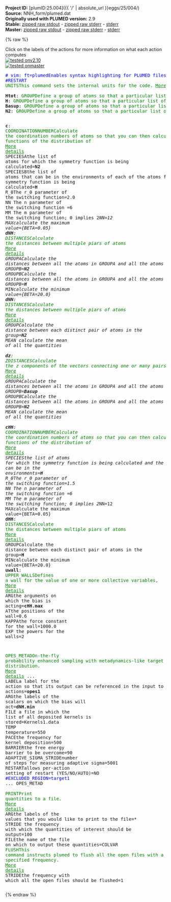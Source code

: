 **Project ID:** [plumID:25.004]({{ '/' | absolute_url }}eggs/25/004/)  
**Source:** NNH_form/plumed.dat  
**Originally used with PLUMED version:** 2.9  
**Stable:** [zipped raw stdout](plumed.dat.plumed.stdout.txt.zip) - [zipped raw stderr](plumed.dat.plumed.stderr.txt.zip) - [stderr](plumed.dat.plumed.stderr)  
**Master:** [zipped raw stdout](plumed.dat.plumed_master.stdout.txt.zip) - [zipped raw stderr](plumed.dat.plumed_master.stderr.txt.zip) - [stderr](plumed.dat.plumed_master.stderr)  

{% raw %}
<div class="plumedpreheader">
<div class="headerInfo" id="value_details_data/NNH_form/plumed.dat"> Click on the labels of the actions for more information on what each action computes </div>
<div class="containerBadge">
<div class="headerBadge"><a href="plumed.dat.plumed.stderr"><img src="https://img.shields.io/badge/v2.10-passing-green.svg" alt="tested onv2.10" /></a></div>
<div class="headerBadge"><a href="plumed.dat.plumed_master.stderr"><img src="https://img.shields.io/badge/master-passing-green.svg" alt="tested onmaster" /></a></div>
</div>
</div>
<pre class="plumedlisting">
<span class="plumedtooltip" style="color:blue"># vim: ft=plumed<span class="right">Enables syntax highlighting for PLUMED files in vim. See <a href="https://www.plumed.org/doc-master/user-doc/html/vim">here for more details. </a><i></i></span></span>
<span style="color:blue" class="comment">#RESTART</span>
<span class="plumedtooltip" style="color:green">UNITS<span class="right">This command sets the internal units for the code. <a href="https://www.plumed.org/doc-master/user-doc/html/UNITS" style="color:green">More details</a><i></i></span></span> <span class="plumedtooltip">LENGTH<span class="right">the units of lengths<i></i></span></span>=A <span class="plumedtooltip">TIME<span class="right">the units of time<i></i></span></span>=0.001  <span style="color:blue" class="comment">#Amstroeng, kJ/mol, fs</span>
<br/><span style="display:none;" id="data/NNH_form/plumed.dat">The UNITS action with label <b></b> calculates something</span><b name="data/NNH_form/plumed.datHtot" onclick='showPath("data/NNH_form/plumed.dat","data/NNH_form/plumed.datHtot","data/NNH_form/plumed.datHtot","brown")'>Htot</b>: <span class="plumedtooltip" style="color:green">GROUP<span class="right">Define a group of atoms so that a particular list of atoms can be referenced with a single label in definitions of CVs or virtual atoms. <a href="https://www.plumed.org/doc-master/user-doc/html/GROUP" style="color:green">More details</a><i></i></span></span> <span class="plumedtooltip">ATOMS<span class="right">the numerical indexes for the set of atoms in the group<i></i></span></span>=5,6,7,8,9,10,11,12,17,18,19,20,21,22,23,24,29,30,31,32,33,34,35,36,41,42,43,44,45,46,47,48,53,54,55,56,57,58,59,60,65,66,67,68,69,70,71,72,77,78,79,80,81,82,83,84,89,90,91,92,93,94,95,96,101,102,103,104,105,106,107,108,113,114,115,116,117,118,119,120,125,126,127,128,129,130,131,132,137,138,139,140,141,142,143,144,149,150,151,152,153,154,155,156,161,162,163,164,165,166,167,172,173,174,175,176,177,178,179,184,185,186,187,188,189,190,191,196,197,198,199,200,201,202,203,208,209,210,211,212,213,214,215,220,221,222,223,224,225,226,227,232,233,234,235,236,237,238,239,244,245,246,247,248,249,250,251,256,257,258,259,260,261,262,263,268,269,270,271,272,273,274,275,280,281,282,283,284,285,286,287,292,293,294,295,296,297,298,299,304,305,306,307,308,309,310,311,316,317,318,319,320,321,322,323,328,329,330,331,332,333,334,335,340,341,342,343,344,345,346,347,352,353,354,355,356,357,358,359,364,365,366,367,368,369,370,371,376,377,378,379,380,381,382,383,388,389,390,391,392,393,394,395,400,401,402,403,404,405,406,407,412,413,414,415,416,417,418,423,424,425,426,427,428,429,430,435,436,437,438,439,440,441,442,447,448,449,450,451,452,453,454,459,460,461,462,463,464,465,466,471,472,473,474,475,476,477,478,483,484,485,486,487,488,489,490,495,496,497,498,499,500,501,502,507,508,509,510,511,512,513,514,519,520,521,522,523,524,525,526,531,532,533,534,535,536,537,538,543,544,545,546,547,548,549,550,555,556,557,558,559,560,561,562,567,568,569,570,571,572,573,574,579,580,581,582,583,584,585,586,591,592,593,594,595,596,597,598,603,604,605,606,607,608,609,610,615,616,617,618,619,620,621,622,627,628,629,630,631,632,633,634,639,640,641,642,643,644,645,646,651,652,653,654,655,656,657,658,663,664,665,666,667,668,669,670,675,676,677,678,679,680,681,682,687,688,689,690,691,692,693,694,699,700,701,702,703,704,705,706,711,712,713,714,715,716,717,718,723,724,725,726,727,728,729,730,735,736,737,738,739,740,741,742,747,748,749,750,751,752,753,754
<span style="display:none;" id="data/NNH_form/plumed.datHtot">The GROUP action with label <b>Htot</b> calculates something</span><b name="data/NNH_form/plumed.datH" onclick='showPath("data/NNH_form/plumed.dat","data/NNH_form/plumed.datH","data/NNH_form/plumed.datH","brown")'>H</b>: <span class="plumedtooltip" style="color:green">GROUP<span class="right">Define a group of atoms so that a particular list of atoms can be referenced with a single label in definitions of CVs or virtual atoms. <a href="https://www.plumed.org/doc-master/user-doc/html/GROUP" style="color:green">More details</a><i></i></span></span> <span class="plumedtooltip">ATOMS<span class="right">the numerical indexes for the set of atoms in the group<i></i></span></span>=<b name="data/NNH_form/plumed.datHtot">Htot</b> <span class="plumedtooltip">REMOVE<span class="right">remove these atoms from the list<i></i></span></span>=1,2,3,4,5,6,7,8,9,10,11,12,13,14,15,16,17,18,19,20,21,22,23,24,85,86,87,88,89,90,91,92,93,94,95,96,97,98,99,100,101,102,103,104,105,106,107,108,168,169,170,171,172,173,174,175,176,177,178,179,180,181,182,183,184,185,186,187,188,189,190,191,252,253,254,255,256,257,258,259,260,261,262,263,264,265,266,267,268,269,270,271,272,273,274,275,336,337,338,339,340,341,342,343,344,345,346,347,348,349,350,351,352,353,354,355,356,357,358,359,419,420,421,422,423,424,425,426,427,428,429,430,431,432,433,434,435,436,437,438,439,440,441,442,503,504,505,506,507,508,509,510,511,512,513,514,515,516,517,518,519,520,521,522,523,524,525,526,587,588,589,590,591,592,593,594,595,596,597,598,599,600,601,602,603,604,605,606,607,608,609,610,671,672,673,674,675,676,677,678,679,680,681,682,683,684,685,686,687,688,689,690,691,692,693,694
<span style="display:none;" id="data/NNH_form/plumed.datH">The GROUP action with label <b>H</b> calculates something</span><b name="data/NNH_form/plumed.datBasup" onclick='showPath("data/NNH_form/plumed.dat","data/NNH_form/plumed.datBasup","data/NNH_form/plumed.datBasup","brown")'>Basup</b>: <span class="plumedtooltip" style="color:green">GROUP<span class="right">Define a group of atoms so that a particular list of atoms can be referenced with a single label in definitions of CVs or virtual atoms. <a href="https://www.plumed.org/doc-master/user-doc/html/GROUP" style="color:green">More details</a><i></i></span></span> <span class="plumedtooltip">ATOMS<span class="right">the numerical indexes for the set of atoms in the group<i></i></span></span>=73,74,75,76,157,158,159,160,240,241,242,243,324,325,326,327,408,409,410,411,491,492,493,494,575,576,577,578,659,660,661,662,743,744,745,746
<span style="display:none;" id="data/NNH_form/plumed.datBasup">The GROUP action with label <b>Basup</b> calculates something</span><b name="data/NNH_form/plumed.datN2" onclick='showPath("data/NNH_form/plumed.dat","data/NNH_form/plumed.datN2","data/NNH_form/plumed.datN2","brown")'>N2</b>: <span class="plumedtooltip" style="color:green">GROUP<span class="right">Define a group of atoms so that a particular list of atoms can be referenced with a single label in definitions of CVs or virtual atoms. <a href="https://www.plumed.org/doc-master/user-doc/html/GROUP" style="color:green">More details</a><i></i></span></span> <span class="plumedtooltip">ATOMS<span class="right">the numerical indexes for the set of atoms in the group<i></i></span></span>=755,756

<span style="display:none;" id="data/NNH_form/plumed.datN2">The GROUP action with label <b>N2</b> calculates something</span><b name="data/NNH_form/plumed.datc" onclick='showPath("data/NNH_form/plumed.dat","data/NNH_form/plumed.datc","data/NNH_form/plumed.datc","brown")'>c</b>: <span class="plumedtooltip" style="color:green">COORDINATIONNUMBER<span class="right">Calculate the coordination numbers of atoms so that you can then calculate functions of the distribution of <a href="https://www.plumed.org/doc-master/user-doc/html/COORDINATIONNUMBER" style="color:green">More details</a><i></i></span></span> <span class="plumedtooltip">SPECIESA<span class="right">the list of atoms for which the symmetry function is being calculated<i></i></span></span>=<b name="data/NNH_form/plumed.datN2">N2</b> <span class="plumedtooltip">SPECIESB<span class="right">the list of atoms that can be in the environments of each of the atoms for which the symmetry function is being calculated<i></i></span></span>=<b name="data/NNH_form/plumed.datH">H</b> <span class="plumedtooltip">R_0<span class="right">The r_0 parameter of the switching function<i></i></span></span>=2.0 <span class="plumedtooltip">NN<span class="right"> The n parameter of the switching function <i></i></span></span>=6 <span class="plumedtooltip">MM<span class="right"> The m parameter of the switching function; 0 implies 2*NN<i></i></span></span>=12 <span class="plumedtooltip">MAX<span class="right">calculate the maximum value<i></i></span></span>={BETA=0.05}
<span style="display:none;" id="data/NNH_form/plumed.datc">The COORDINATIONNUMBER action with label <b>c</b> calculates the following quantities:<table  align="center" frame="void" width="95%" cellpadding="5%"><tr><td width="5%"><b> Quantity </b>  </td><td><b> Description </b> </td></tr><tr><td width="5%">c.max</td><td>the maximum colvar</td></tr><tr><td width="5%">c.value</td><td>the coordination numbers of the specified atoms</td></tr></table></span><b name="data/NNH_form/plumed.datdNH" onclick='showPath("data/NNH_form/plumed.dat","data/NNH_form/plumed.datdNH","data/NNH_form/plumed.datdNH","brown")'>dNH</b>: <span class="plumedtooltip" style="color:green">DISTANCES<span class="right">Calculate the distances between multiple piars of atoms <a href="https://www.plumed.org/doc-master/user-doc/html/DISTANCES" style="color:green">More details</a><i></i></span></span> <span class="plumedtooltip">GROUPA<span class="right">Calculate the distances between all the atoms in GROUPA and all the atoms in GROUPB<i></i></span></span>=<b name="data/NNH_form/plumed.datN2">N2</b> <span class="plumedtooltip">GROUPB<span class="right">Calculate the distances between all the atoms in GROUPA and all the atoms in GROUPB<i></i></span></span>=<b name="data/NNH_form/plumed.datH">H</b> <span class="plumedtooltip">MIN<span class="right">calculate the minimum value<i></i></span></span>={BETA=20.0}
<span style="display:none;" id="data/NNH_form/plumed.datdNH">The DISTANCES action with label <b>dNH</b> calculates the following quantities:<table  align="center" frame="void" width="95%" cellpadding="5%"><tr><td width="5%"><b> Quantity </b>  </td><td><b> Description </b> </td></tr><tr><td width="5%">dNH.min</td><td>the minimum colvar</td></tr><tr><td width="5%">dNH.value</td><td>the DISTANCES between the each pair of atoms that were specified</td></tr></table></span><b name="data/NNH_form/plumed.datdNN" onclick='showPath("data/NNH_form/plumed.dat","data/NNH_form/plumed.datdNN","data/NNH_form/plumed.datdNN","brown")'>dNN</b>: <span class="plumedtooltip" style="color:green">DISTANCES<span class="right">Calculate the distances between multiple piars of atoms <a href="https://www.plumed.org/doc-master/user-doc/html/DISTANCES" style="color:green">More details</a><i></i></span></span> <span class="plumedtooltip">GROUP<span class="right">Calculate the distance between each distinct pair of atoms in the group<i></i></span></span>=<b name="data/NNH_form/plumed.datN2">N2</b> <span class="plumedtooltip">MEAN<span class="right"> calculate the mean of all the quantities<i></i></span></span>
<br/><span style="display:none;" id="data/NNH_form/plumed.datdNN">The DISTANCES action with label <b>dNN</b> calculates the following quantities:<table  align="center" frame="void" width="95%" cellpadding="5%"><tr><td width="5%"><b> Quantity </b>  </td><td><b> Description </b> </td></tr><tr><td width="5%">dNN.mean</td><td>the mean of the colvars</td></tr><tr><td width="5%">dNN.value</td><td>the DISTANCES between the each pair of atoms that were specified</td></tr></table></span><b name="data/NNH_form/plumed.datdz" onclick='showPath("data/NNH_form/plumed.dat","data/NNH_form/plumed.datdz","data/NNH_form/plumed.datdz","brown")'>dz</b>: <span class="plumedtooltip" style="color:green">ZDISTANCES<span class="right">Calculate the z components of the vectors connecting one or many pairs of atoms. <a href="https://www.plumed.org/doc-master/user-doc/html/ZDISTANCES" style="color:green">More details</a><i></i></span></span> <span class="plumedtooltip">GROUPA<span class="right">Calculate the distances between all the atoms in GROUPA and all the atoms in GROUPB<i></i></span></span>=<b name="data/NNH_form/plumed.datBasup">Basup</b> <span class="plumedtooltip">GROUPB<span class="right">Calculate the distances between all the atoms in GROUPA and all the atoms in GROUPB<i></i></span></span>=<b name="data/NNH_form/plumed.datN2">N2</b> <span class="plumedtooltip">MEAN<span class="right"> calculate the mean of all the quantities<i></i></span></span>
<br/><span style="display:none;" id="data/NNH_form/plumed.datdz">The ZDISTANCES action with label <b>dz</b> calculates the following quantities:<table  align="center" frame="void" width="95%" cellpadding="5%"><tr><td width="5%"><b> Quantity </b>  </td><td><b> Description </b> </td></tr><tr><td width="5%">dz.mean</td><td>the mean of the colvars</td></tr><tr><td width="5%">dz.value</td><td>the DISTANCES between the each pair of atoms that were specified</td></tr></table></span><b name="data/NNH_form/plumed.datcHH" onclick='showPath("data/NNH_form/plumed.dat","data/NNH_form/plumed.datcHH","data/NNH_form/plumed.datcHH","brown")'>cHH</b>: <span class="plumedtooltip" style="color:green">COORDINATIONNUMBER<span class="right">Calculate the coordination numbers of atoms so that you can then calculate functions of the distribution of <a href="https://www.plumed.org/doc-master/user-doc/html/COORDINATIONNUMBER" style="color:green">More details</a><i></i></span></span> <span class="plumedtooltip">SPECIES<span class="right">the list of atoms for which the symmetry function is being calculated and the atoms that can be in the environments<i></i></span></span>=<b name="data/NNH_form/plumed.datH">H</b> <span class="plumedtooltip">R_0<span class="right">The r_0 parameter of the switching function<i></i></span></span>=1.5 <span class="plumedtooltip">NN<span class="right"> The n parameter of the switching function <i></i></span></span>=6 <span class="plumedtooltip">MM<span class="right"> The m parameter of the switching function; 0 implies 2*NN<i></i></span></span>=12 <span class="plumedtooltip">MAX<span class="right">calculate the maximum value<i></i></span></span>={BETA=0.05}
<span style="display:none;" id="data/NNH_form/plumed.datcHH">The COORDINATIONNUMBER action with label <b>cHH</b> calculates the following quantities:<table  align="center" frame="void" width="95%" cellpadding="5%"><tr><td width="5%"><b> Quantity </b>  </td><td><b> Description </b> </td></tr><tr><td width="5%">cHH.max</td><td>the maximum colvar</td></tr><tr><td width="5%">cHH.value</td><td>the coordination numbers of the specified atoms</td></tr></table></span><b name="data/NNH_form/plumed.datdHH" onclick='showPath("data/NNH_form/plumed.dat","data/NNH_form/plumed.datdHH","data/NNH_form/plumed.datdHH","brown")'>dHH</b>: <span class="plumedtooltip" style="color:green">DISTANCES<span class="right">Calculate the distances between multiple piars of atoms <a href="https://www.plumed.org/doc-master/user-doc/html/DISTANCES" style="color:green">More details</a><i></i></span></span> <span class="plumedtooltip">GROUP<span class="right">Calculate the distance between each distinct pair of atoms in the group<i></i></span></span>=<b name="data/NNH_form/plumed.datH">H</b> <span class="plumedtooltip">MIN<span class="right">calculate the minimum value<i></i></span></span>={BETA=20.0}
<span style="display:none;" id="data/NNH_form/plumed.datdHH">The DISTANCES action with label <b>dHH</b> calculates the following quantities:<table  align="center" frame="void" width="95%" cellpadding="5%"><tr><td width="5%"><b> Quantity </b>  </td><td><b> Description </b> </td></tr><tr><td width="5%">dHH.min</td><td>the minimum colvar</td></tr><tr><td width="5%">dHH.value</td><td>the DISTANCES between the each pair of atoms that were specified</td></tr></table></span><b name="data/NNH_form/plumed.datuwall" onclick='showPath("data/NNH_form/plumed.dat","data/NNH_form/plumed.datuwall","data/NNH_form/plumed.datuwall","brown")'>uwall</b>: <span class="plumedtooltip" style="color:green">UPPER_WALLS<span class="right">Defines a wall for the value of one or more collective variables, <a href="https://www.plumed.org/doc-master/user-doc/html/UPPER_WALLS" style="color:green">More details</a><i></i></span></span> <span class="plumedtooltip">ARG<span class="right">the arguments on which the bias is acting<i></i></span></span>=<b name="data/NNH_form/plumed.datcHH">cHH.max</b> <span class="plumedtooltip">AT<span class="right">the positions of the wall<i></i></span></span>=0.6 <span class="plumedtooltip">KAPPA<span class="right">the force constant for the wall<i></i></span></span>=1000.0 <span class="plumedtooltip">EXP<span class="right"> the powers for the walls<i></i></span></span>=2

<span style="display:none;" id="data/NNH_form/plumed.datuwall">The UPPER_WALLS action with label <b>uwall</b> calculates the following quantities:<table  align="center" frame="void" width="95%" cellpadding="5%"><tr><td width="5%"><b> Quantity </b>  </td><td><b> Description </b> </td></tr><tr><td width="5%">uwall.bias</td><td>the instantaneous value of the bias potential</td></tr><tr><td width="5%">uwall.force2</td><td>the instantaneous value of the squared force due to this bias potential</td></tr></table></span><span class="plumedtooltip" style="color:green">OPES_METAD<span class="right">On-the-fly probability enhanced sampling with metadynamics-like target distribution. <a href="https://www.plumed.org/doc-master/user-doc/html/OPES_METAD" style="color:green">More details</a><i></i></span></span> ...
   <span class="plumedtooltip">LABEL<span class="right">a label for the action so that its output can be referenced in the input to other actions<i></i></span></span>=<b name="data/NNH_form/plumed.datopes1" onclick='showPath("data/NNH_form/plumed.dat","data/NNH_form/plumed.datopes1","data/NNH_form/plumed.datopes1","brown")'>opes1</b>
   <span class="plumedtooltip">ARG<span class="right">the labels of the scalars on which the bias will act<i></i></span></span>=<b name="data/NNH_form/plumed.datdNH">dNH.min</b>
   <span class="plumedtooltip">FILE<span class="right"> a file in which the list of all deposited kernels is stored<i></i></span></span>=Kernels1.data
   <span class="plumedtooltip">TEMP<span class="right"> temperature<i></i></span></span>=550
   <span class="plumedtooltip">PACE<span class="right">the frequency for kernel deposition<i></i></span></span>=500
   <span class="plumedtooltip">BARRIER<span class="right">the free energy barrier to be overcome<i></i></span></span>=90
   <span class="plumedtooltip">ADAPTIVE_SIGMA_STRIDE<span class="right">number of steps for measuring adaptive sigma<i></i></span></span>=5001
   <span class="plumedtooltip">RESTART<span class="right">allows per-action setting of restart (YES/NO/AUTO)<i></i></span></span>=NO
   <span style="color:blue" class="comment">#EXCLUDED_REGION=target1</span>
... OPES_METAD
<br/><span style="display:none;" id="data/NNH_form/plumed.datopes1">The OPES_METAD action with label <b>opes1</b> calculates the following quantities:<table  align="center" frame="void" width="95%" cellpadding="5%"><tr><td width="5%"><b> Quantity </b>  </td><td><b> Description </b> </td></tr><tr><td width="5%">opes1.bias</td><td>the instantaneous value of the bias potential</td></tr><tr><td width="5%">opes1.rct</td><td>estimate of c(t)</td></tr><tr><td width="5%">opes1.zed</td><td>estimate of Z_n</td></tr><tr><td width="5%">opes1.neff</td><td>effective sample size</td></tr><tr><td width="5%">opes1.nker</td><td>total number of compressed kernels used to represent the bias</td></tr></table></span><span class="plumedtooltip" style="color:green">PRINT<span class="right">Print quantities to a file. <a href="https://www.plumed.org/doc-master/user-doc/html/PRINT" style="color:green">More details</a><i></i></span></span> <span class="plumedtooltip">ARG<span class="right">the labels of the values that you would like to print to the file<i></i></span></span>=* <span class="plumedtooltip">STRIDE<span class="right"> the frequency with which the quantities of interest should be output<i></i></span></span>=100 <span class="plumedtooltip">FILE<span class="right">the name of the file on which to output these quantities<i></i></span></span>=COLVAR
<span class="plumedtooltip" style="color:green">FLUSH<span class="right">This command instructs plumed to flush all the open files with a user specified frequency. <a href="https://www.plumed.org/doc-master/user-doc/html/FLUSH" style="color:green">More details</a><i></i></span></span> <span class="plumedtooltip">STRIDE<span class="right">the frequency with which all the open files should be flushed<i></i></span></span>=1
</pre>
{% endraw %}
